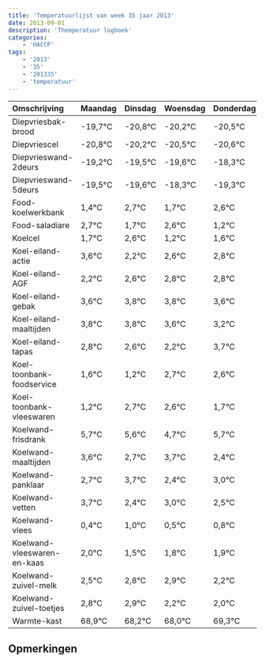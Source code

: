 ```yaml
---
title: 'Temperatuurlijst van week 35 jaar 2013'
date: 2013-09-01
description: 'Themperatuur logboek'
categories:
    - 'HACCP'
tags:
    - '2013'
    - '35'
    - '201335'
    - 'temperatuur'
---
```

|Omschrijving|Maandag|Dinsdag|Woensdag|Donderdag|Vrijdag|Zaterdag|Zondag|
|:---|:---|:---|:---|:---|:---|:---|:---|
|Diepvriesbak-brood|-19,7°C|-20,8°C|-20,2°C|-20,5°C|-20,6°C|-19,3°C|-20,3°C|
|Diepvriescel|-20,8°C|-20,2°C|-20,5°C|-20,6°C|-19,3°C|-20,3°C|-19,4°C|
|Diepvrieswand-2deurs|-19,2°C|-19,5°C|-19,6°C|-18,3°C|-19,3°C|-18,4°C|-19,8°C|
|Diepvrieswand-5deurs|-19,5°C|-19,6°C|-18,3°C|-19,3°C|-18,4°C|-19,8°C|-19,4°C|
|Food-koelwerkbank|1,4°C|2,7°C|1,7°C|2,6°C|1,2°C|1,6°C|1,8°C|
|Food-saladiare|2,7°C|1,7°C|2,6°C|1,2°C|1,6°C|1,8°C|1,8°C|
|Koelcel|1,7°C|2,6°C|1,2°C|1,6°C|1,8°C|1,8°C|1,6°C|
|Koel-eiland-actie|3,6°C|2,2°C|2,6°C|2,8°C|2,8°C|2,6°C|2,2°C|
|Koel-eiland-AGF|2,2°C|2,6°C|2,8°C|2,8°C|2,6°C|2,2°C|3,7°C|
|Koel-eiland-gebak|3,6°C|3,8°C|3,8°C|3,6°C|3,2°C|4,7°C|4,6°C|
|Koel-eiland-maaltijden|3,8°C|3,8°C|3,6°C|3,2°C|4,7°C|4,6°C|3,7°C|
|Koel-eiland-tapas|2,8°C|2,6°C|2,2°C|3,7°C|3,6°C|2,7°C|3,7°C|
|Koel-toonbank-foodservice|1,6°C|1,2°C|2,7°C|2,6°C|1,7°C|2,7°C|1,4°C|
|Koel-toonbank-vleeswaren|1,2°C|2,7°C|2,6°C|1,7°C|2,7°C|1,4°C|2,0°C|
|Koelwand-frisdrank|5,7°C|5,6°C|4,7°C|5,7°C|4,4°C|5,0°C|4,5°C|
|Koelwand-maaltijden|3,6°C|2,7°C|3,7°C|2,4°C|3,0°C|2,5°C|2,8°C|
|Koelwand-panklaar|2,7°C|3,7°C|2,4°C|3,0°C|2,5°C|2,8°C|2,9°C|
|Koelwand-vetten|3,7°C|2,4°C|3,0°C|2,5°C|2,8°C|2,9°C|2,2°C|
|Koelwand-vlees|0,4°C|1,0°C|0,5°C|0,8°C|0,9°C|0,2°C|0,0°C|
|Koelwand-vleeswaren-en-kaas|2,0°C|1,5°C|1,8°C|1,9°C|1,2°C|1,0°C|2,3°C|
|Koelwand-zuivel-melk|2,5°C|2,8°C|2,9°C|2,2°C|2,0°C|3,3°C|2,8°C|
|Koelwand-zuivel-toetjes|2,8°C|2,9°C|2,2°C|2,0°C|3,3°C|2,8°C|4,0°C|
|Warmte-kast|68,9°C|68,2°C|68,0°C|69,3°C|68,8°C|70,0°C|69,2°C|

## Opmerkingen


